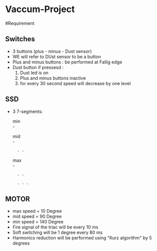 # Vaccum-Project
#Requirement

Switches
--------
* 3 buttons (plus - minus - Dust sensor)
* WE will refer to DUst sensor to be a button
* Plus and minus buttons : be performed at Fallig edge 
* Dust button if pressesd :  
  1) Dust led is on
  2) Plus and minus buttons inactive
  3) for every 30 second speed will decrease by one level
                              
SSD
---
* 3 7-segments:
  
  min   
        -
  
  mid   
        -
  
        - -
        
  max   
        -
  
        - -
        
        - - -
      
      
MOTOR
-----
* max speed = 10 Degree
*  mid speed = 90 Degree
*  min speed = 140 Degree 
* Fire signal of the triac will be every 10 ms
* Soft switching will be 1 degree every 80 ms
* Harmonics reduction will be performed using "Kurz algorithm" by 5 degrees 
      
